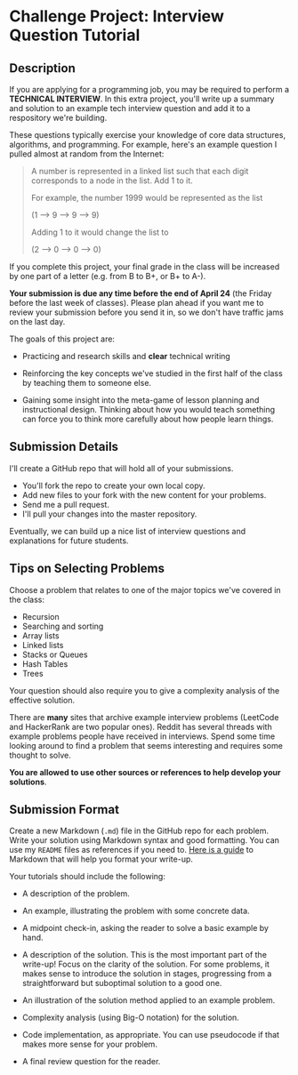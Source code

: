 # Challenge Project: Interview Question Tutorial

## Description

If you are applying for a programming job, you may be required to perform a **TECHNICAL INTERVIEW**. In this extra project, you'll write
up a summary and solution to an example tech interview question and add it to a respository we're building.

These questions typically exercise your knowledge of core data structures, algorithms, and programming. 
For example, here's an example question I pulled almost at random from the Internet:

>A number is represented in a linked list such that each digit corresponds to a node in the list. Add 1 to it. 
>
>For example, the number 1999 would be represented as the list 
> 
> (1 --> 9 --> 9 --> 9)
>
> Adding 1 to it would change the list to
>
> (2 --> 0 --> 0 --> 0)

If you complete this project, your final grade in the class will be increased by one part of a letter (e.g. from B to B+, or B+ to A-).

**Your submission is due any time before the end of April 24** (the Friday before the last week of classes). Please plan ahead if you
want me to review your submission before you send it in, so we don't have traffic jams on the last day.

The goals of this project are:

- Practicing and research skills and **clear** technical writing

- Reinforcing the key concepts we've studied in the first half of the class by teaching them to someone else.

- Gaining some insight into the meta-game of lesson planning and instructional design. Thinking about how you would teach something
can force you to think more carefully about how people learn things.


## Submission Details

I'll create a GitHub repo that will hold all of your submissions.

- You'll fork the repo to create your own local copy.
- Add new files to your fork with the new content for your problems.
- Send me a pull request.
- I'll pull your changes into the master repository.

Eventually, we can build up a nice list of interview questions and explanations for future students.

## Tips on Selecting Problems

Choose a problem that relates to one of the major topics we've covered in the class:

- Recursion
- Searching and sorting
- Array lists
- Linked lists
- Stacks or Queues
- Hash Tables
- Trees

Your question should also require you to give a complexity analysis of the effective solution.

There are **many** sites that archive example interview problems (LeetCode and HackerRank are two popular ones). Reddit has several 
threads with example problems people have received in interviews. Spend some time looking around to find a problem that seems interesting
and requires some thought to solve.

**You are allowed to use other sources or references to help develop your solutions**.

## Submission Format

Create a new Markdown (`.md`) file in the GitHub repo for each problem. Write your solution using Markdown syntax and good formatting.
You can use my `README` files as references if you need to. [Here is a guide](https://www.markdownguide.org/cheat-sheet/) to Markdown
that will help you format your write-up.

Your tutorials should include the following:

- A description of the problem.

- An example, illustrating the problem with some concrete data.

- A midpoint check-in, asking the reader to solve a basic example by hand.

- A description of the solution. This is the most important part of the write-up! Focus on the clarity of the solution. For some problems, it makes
sense to introduce the solution in stages, progressing from a straightforward but suboptimal solution to a good one.

- An illustration of the solution method applied to an example problem.

- Complexity analysis (using Big-O notation) for the solution.

- Code implementation, as appropriate. You can use pseudocode if that makes more sense for your problem.

- A final review question for the reader.

